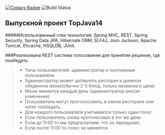 [![Codacy Badge](https://api.codacy.com/project/badge/Grade/7dc5d1e04cd64fb581c245aae4e40149)](https://www.codacy.com/app/VyacheslavShilov/vote-for-a-lunch?utm_source=github.com&amp;utm_medium=referral&amp;utm_content=VyacheslavShilov/vote-for-a-lunch&amp;utm_campaign=Badge_Grade)
![Build Status](https://travis-ci.org/VyacheslavShilov/vote-for-a-lunch.svg?branch=master)

## Выпускной проект TopJava14

#####Использованный стек технологий: Spring MVC, REST, Spring Security, Spring Data JPA, Hibernate ORM, SLF4J, Json Jackson, Apache Tomcat, Ehcache, HSQLDB, JUnit.


###Реализована REST система голосования для принятия решения, где пообедать

> - Типы пользователей: администратор и постоянные пользователи
> - Администратор может добавлять ресторан и дневное обеденное меню(обычно 2-5 блюд, только название и цена)
> - Меню меняется каждый день (администратор вносит изменения)
> - Пользователи могут проголосовать, в каком ресторане они хотят пообедать
> - Для каждого пользователя учитывается только один голос
> - Если пользователь снова проголосовал в тот же день:
>  - Если до 11:00 то мы предполагаем, что он передумал,
>  - Если после 11:00 то голос не меняется.
